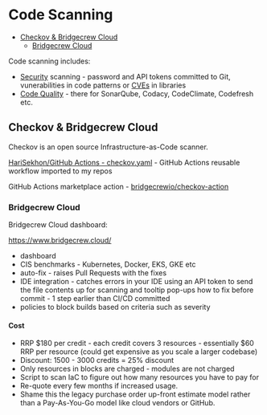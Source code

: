 # Code Scanning

<!-- INDEX_START -->
- [Checkov & Bridgecrew Cloud](#checkov--bridgecrew-cloud)
  - [Bridgecrew Cloud](#bridgecrew-cloud)
<!-- INDEX_END -->

Code scanning includes:

- [Security](security.md) scanning - password and API tokens committed to Git, vunerabilities in code patterns or [CVEs](https://cve.mitre.org/) in libraries
- [Code Quality](code-quality.md) - there for SonarQube, Codacy, CodeClimate, Codefresh etc.

## Checkov & Bridgecrew Cloud

Checkov is an open source Infrastructure-as-Code scanner.

[HariSekhon/GitHub Actions - checkov.yaml](https://github.com/HariSekhon/GitHub-Actions/blob/master/.github/workflows/checkov.yaml) - GitHub Actions reusable workflow imported to my repos

GitHub Actions marketplace action - [bridgecrewio/checkov-action](https://github.com/marketplace/actions/checkov-github-action)

### Bridgecrew Cloud

Bridgecrew Cloud dashboard:

https://www.bridgecrew.cloud/

- dashboard
- CIS benchmarks - Kubernetes, Docker, EKS, GKE etc
- auto-fix - raises Pull Requests with the fixes
- IDE integration - catches errors in your IDE using an API token to send the file contents up for scanning and tooltip pop-ups how to fix before commit - 1 step earlier than CI/CD committed
- policies to block builds based on criteria such as severity

#### Cost

- RRP $180 per credit - each credit covers 3 resources - essentially $60 RRP per resource (could get expensive as you scale a larger codebase)
- Discount: 1500 - 3000 credits = 25% discount
- Only resources in blocks are charged - modules are not charged
- Script to scan IaC to figure out how many resources you have to pay for
- Re-quote every few months if increased usage.
- Shame this the legacy purchase order up-front estimate model rather than a Pay-As-You-Go model like cloud vendors or GitHub.

